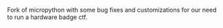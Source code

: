 Fork of micropython with some bug fixes and customizations for our need to run a hardware badge ctf. 
